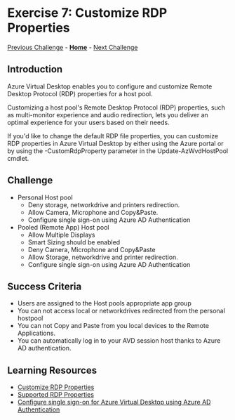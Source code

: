 # Exercise 7: Customize RDP Properties

[Previous Challenge](./06-scaling-plan.md) - **[Home](../Readme.md)** - [Next Challenge](./08-Configure-MFA.md)

## Introduction
Azure Virtual Desktop enables you to configure and customize Remote Desktop Protocol (RDP) properties for a host pool. 

Customizing a host pool's Remote Desktop Protocol (RDP) properties, such as multi-monitor experience and audio redirection, lets you deliver an optimal experience for your users based on their needs. 

If you'd like to change the default RDP file properties, you can customize RDP properties in Azure Virtual Desktop by either using the Azure portal or by using the -CustomRdpProperty parameter in the Update-AzWvdHostPool cmdlet.

## Challenge 

- Personal Host pool
    - Deny storage, networkdrive and printers redirection.
    - Allow Camera, Microphone and Copy&Paste.
    - Configure single sign-on using Azure AD Authentication
- Pooled (Remote App) Host pool 
    - Allow Multiple Displays
    - Smart Sizing should be enabled
    - Deny Camera, Microphone and Copy&Paste
    - Allow Storage, networkdrive and printer redirection.
    - Configure single sign-on using Azure AD Authentication

## Success Criteria
- Users are assigned to the Host pools appropriate app group
- You can not access local or networkdrives redirected from the personal hostpool
- You can not Copy and Paste from you local devices to the Remote Applications.
- You can automatically log in to your AVD session host thanks to Azure AD authentication.

## Learning Resources
- [Customize RDP Properties](https://learn.microsoft.com/en-us/azure/virtual-desktop/customize-rdp-properties)
- [Supported RDP Properties](https://learn.microsoft.com/en-us/windows-server/remote/remote-desktop-services/clients/rdp-files)
- [Configure single sign-on for Azure Virtual Desktop using Azure AD Authentication](https://learn.microsoft.com/en-us/azure/virtual-desktop/configure-single-sign-on)
